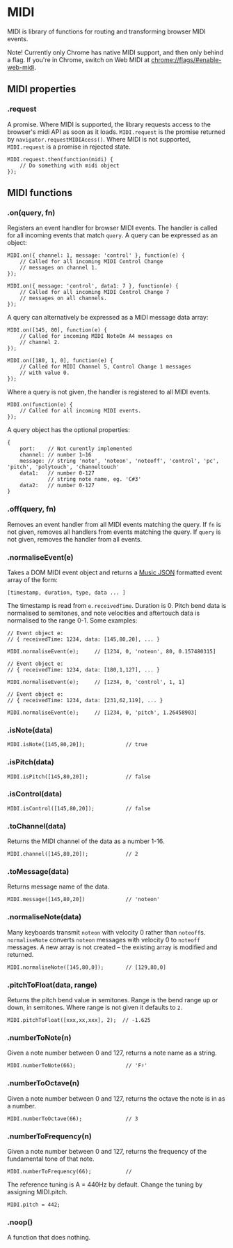 # MIDI

MIDI is library of functions for routing and transforming browser MIDI events.

Note! Currently only Chrome has native MIDI support, and then only behind a flag.
If you're in Chrome, switch on Web MIDI at
<a href="chrome://flags/#enable-web-midi">chrome://flags/#enable-web-midi</a>.

## MIDI properties

### .request

A promise. Where MIDI is supported, the library requests access to the browser's
midi API as soon as it loads. <code>MIDI.request</code> is the promise returned
by <code>navigator.requestMIDIAcess()</code>. Where MIDI is not supported,
<code>MIDI.request</code> is a promise in rejected state.

    MIDI.request.then(function(midi) {
        // Do something with midi object
    });

## MIDI functions

### .on(query, fn)

Registers an event handler for browser MIDI events. The handler is called for
all incoming events that match <code>query</code>. A query can be expressed as
an object:

    MIDI.on({ channel: 1, message: 'control' }, function(e) {
        // Called for all incoming MIDI Control Change
        // messages on channel 1.
    });

    MIDI.on({ message: 'control', data1: 7 }, function(e) {
        // Called for all incoming MIDI Control Change 7
        // messages on all channels.
    });

A query can alternatively be expressed as a MIDI message data array:

    MIDI.on([145, 80], function(e) {
        // Called for incoming MIDI NoteOn A4 messages on
        // channel 2.
    });

    MIDI.on([180, 1, 0], function(e) {
        // Called for MIDI Channel 5, Control Change 1 messages
        // with value 0.
    });

Where a query is not given, the handler is registered to all MIDI events.

    MIDI.on(function(e) {
        // Called for all incoming MIDI events.
    });

A query object has the optional properties:

    {
        port:    // Not curently implemented
        channel: // number 1–16
        message: // string 'note', 'noteon', 'noteoff', 'control', 'pc', 'pitch', 'polytouch', 'channeltouch'
        data1:   // number 0-127
                 // string note name, eg. 'C#3'
        data2:   // number 0-127
    }

### .off(query, fn)

Removes an event handler from all MIDI events matching the query. If
<code>fn</code> is not given, removes all handlers from events matching the
query. If <code>query</code> is not given, removes the handler from all events.


### .normaliseEvent(e)

Takes a DOM MIDI event object and returns a
<a href="https://github.com/sound-io/music-json-spec">Music JSON</a> formatted
event array of the form:

    [timestamp, duration, type, data ... ]

The timestamp is read from <code>e.receivedTime</code>. Duration is 0.
Pitch bend data is normalised to semitones, and note velocities and
aftertouch data is normalised to the range 0-1. Some examples:

    // Event object e:
    // { receivedTime: 1234, data: [145,80,20], ... }
    
    MIDI.normaliseEvent(e);     // [1234, 0, 'noteon', 80, 0.157480315]

    // Event object e:
    // { receivedTime: 1234, data: [180,1,127], ... }
    
    MIDI.normaliseEvent(e);     // [1234, 0, 'control', 1, 1]

    // Event object e:
    // { receivedTime: 1234, data: [231,62,119], ... }
    
    MIDI.normaliseEvent(e);     // [1234, 0, 'pitch', 1.26458903]

### .isNote(data)

    MIDI.isNote([145,80,20]);             // true

### .isPitch(data)

    MIDI.isPitch([145,80,20]);            // false

### .isControl(data)

    MIDI.isControl([145,80,20]);          // false

### .toChannel(data)

Returns the MIDI channel of the data as a number 1-16.

    MIDI.channel([145,80,20]);            // 2

### .toMessage(data)

Returns message name of the data.

    MIDI.message([145,80,20])             // 'noteon'

### .normaliseNote(data)

Many keyboards transmit <code>noteon</code> with velocity 0 rather than
<code>noteoff</code>s. <code>normaliseNote</code> converts <code>noteon</code>
messages with velocity 0 to <code>noteoff</code> messages. A new array is
not created – the existing array is modified and returned.

    MIDI.normaliseNote([145,80,0]);       // [129,80,0]

### .pitchToFloat(data, range)

Returns the pitch bend value in semitones. Range is the bend range up or down,
in semitones. Where range is not given it defaults to <code>2</code>.

    MIDI.pitchToFloat([xxx,xx,xxx], 2);  // -1.625

### .numberToNote(n)

Given a note number between 0 and 127, returns a note name as a string.

    MIDI.numberToNote(66);                // 'F♯'

### .numberToOctave(n)

Given a note number between 0 and 127, returns the octave the note is in as a number. 

    MIDI.numberToOctave(66);              // 3

### .numberToFrequency(n)

Given a note number between 0 and 127, returns the frequency of the fundamental tone of that note.

    MIDI.numberToFrequency(66);           // 

The reference tuning is A = 440Hz by default. Change the tuning by assigning MIDI.pitch.

    MIDI.pitch = 442;

### .noop()

A function that does nothing.
